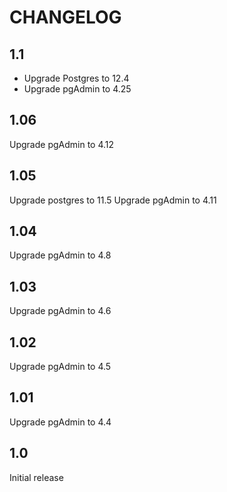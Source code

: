 # CHANGELOG

## 1.1

* Upgrade Postgres to 12.4
* Upgrade pgAdmin to 4.25

## 1.06

Upgrade pgAdmin to 4.12

## 1.05

Upgrade postgres to 11.5
Upgrade pgAdmin to 4.11

## 1.04

Upgrade pgAdmin to 4.8

## 1.03

Upgrade pgAdmin to 4.6

## 1.02

Upgrade pgAdmin to 4.5

## 1.01

Upgrade pgAdmin to 4.4

## 1.0

Initial release
